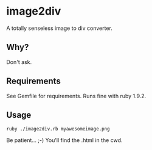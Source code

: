 # image2div

A totally senseless image to div converter.

## Why?

Don't ask.

## Requirements

See Gemfile for requirements. Runs fine with ruby 1.9.2.

## Usage

    ruby ./image2div.rb myawesomeimage.png

Be patient... ;-) You'll find the .html in the cwd.
